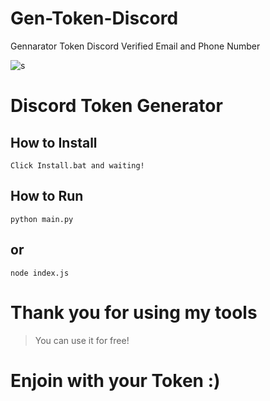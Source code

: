 # Gen-Token-Discord
Gennarator Token Discord Verified Email and Phone Number

![s](https://cdn.discordapp.com/attachments/887757784337252413/954385886341111899/gen.png)

# Discord Token Generator

## How to Install

```
Click Install.bat and waiting!
```

## How to Run

```
python main.py
```
##  or 

```
node index.js
```

# Thank you for using my tools
> You can use it for free!

# **Enjoin with your Token :)**

